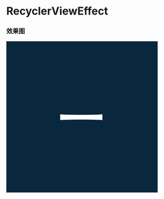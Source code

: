 # RecyclerViewEffect

### 效果图

![效果图](https://github.com/jarylan/RecyclerViewEffect/blob/master/1.gif)
